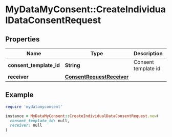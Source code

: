 # MyDataMyConsent::CreateIndividualDataConsentRequest

## Properties

| Name | Type | Description | Notes |
| ---- | ---- | ----------- | ----- |
| **consent_template_id** | **String** | Consent template id | [optional] |
| **receiver** | [**ConsentRequestReceiver**](ConsentRequestReceiver.md) |  |  |

## Example

```ruby
require 'mydatamyconsent'

instance = MyDataMyConsent::CreateIndividualDataConsentRequest.new(
  consent_template_id: null,
  receiver: null
)
```

